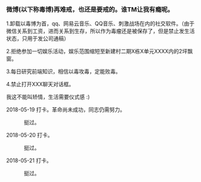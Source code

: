 ### 微博(以下称毒博)再难戒，也还是要戒的。谁TM让我有瘾呢。

1.卸载以毒博为首，qq、网易云音乐、QQ音乐、刺激战场在内的社交软件。（由于微信关系到工资，进而关系到生存，所以作为毒瘤还是被保存了，但是禁止发生活状态，只用于发公司通稿）

2.拒绝参加一切娱乐活动，娱乐范围缩短至新建村二期X栋X单元XXXX内的2坪飘窗。

3.每日研究前端知识，相信以毒攻毒，定能败毒。

4.禁止打开XXX聊天对话框。

我这不能叫矫情，生活需要仪式感 :)

2018-05-19 打卡。革命尚未成功，同志仍需努力。

             挺过。
             
2018-05-20 打卡。

             挺过。

2018-05-21 打卡。
   
             挺过。

               
